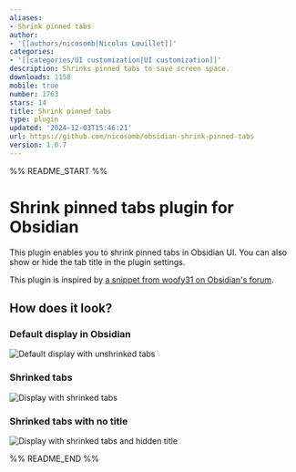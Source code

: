 ```yaml
---
aliases:
- Shrink pinned tabs
author:
- '[[authors/nicosomb|Nicolas Lœuillet]]'
categories:
- '[[categories/UI customization|UI customization]]'
description: Shrinks pinned tabs to save screen space.
downloads: 1158
mobile: true
number: 1763
stars: 14
title: Shrink pinned tabs
type: plugin
updated: '2024-12-03T15:46:21'
url: https://github.com/nicosomb/obsidian-shrink-pinned-tabs
version: 1.0.7
---
```


%% README_START %%

# Shrink pinned tabs plugin for Obsidian

This plugin enables you to shrink pinned tabs in Obsidian UI. You can also show or hide the tab title in the plugin settings. 

This plugin is inspired by [a snippet from woofy31 on Obsidian's forum](https://forum.obsidian.md/t/shrink-the-size-of-pinned-tabs/71914/2).

## How does it look? 

### Default display in Obsidian

![Default display with unshrinked tabs](https://raw.githubusercontent.com/nicosomb/obsidian-shrink-pinned-tabs/HEAD/docs/default.png)

### Shrinked tabs 

![Display with shrinked tabs](https://raw.githubusercontent.com/nicosomb/obsidian-shrink-pinned-tabs/HEAD/docs/shrinked.png)

### Shrinked tabs with no title

![Display with shrinked tabs and hidden title](https://raw.githubusercontent.com/nicosomb/obsidian-shrink-pinned-tabs/HEAD/docs/shrinked-no-title.png)


%% README_END %%